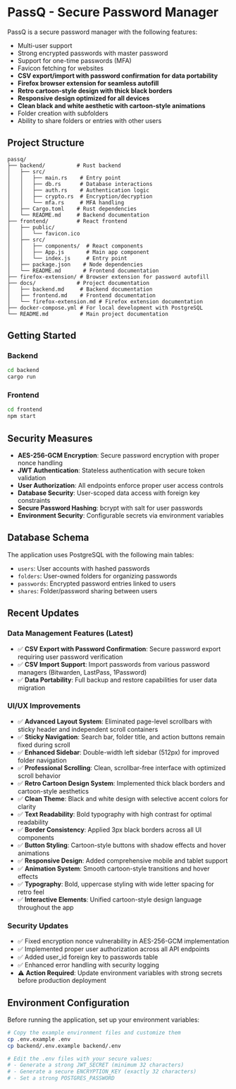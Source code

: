 # PassQ - Secure Password Manager

PassQ is a secure password manager with the following features:
- Multi-user support
- Strong encrypted passwords with master password
- Support for one-time passwords (MFA)
- Favicon fetching for websites
- **CSV export/import with password confirmation for data portability**
- **Firefox browser extension for seamless autofill**
- **Retro cartoon-style design with thick black borders**
- **Responsive design optimized for all devices**
- **Clean black and white aesthetic with cartoon-style animations**
- Folder creation with subfolders
- Ability to share folders or entries with other users

## Project Structure
```
passq/
├── backend/          # Rust backend
│   ├── src/
│   │   ├── main.rs    # Entry point
│   │   ├── db.rs      # Database interactions
│   │   ├── auth.rs    # Authentication logic
│   │   ├── crypto.rs  # Encryption/decryption
│   │   └── mfa.rs     # MFA handling
│   ├── Cargo.toml    # Rust dependencies
│   └── README.md     # Backend documentation
├── frontend/         # React frontend
│   ├── public/
│   │   └── favicon.ico
│   ├── src/
│   │   ├── components/  # React components
│   │   ├── App.js       # Main app component
│   │   └── index.js     # Entry point
│   ├── package.json    # Node dependencies
│   └── README.md       # Frontend documentation
├── firefox-extension/ # Browser extension for password autofill
├── docs/             # Project documentation
│   ├── backend.md     # Backend documentation
│   ├── frontend.md    # Frontend documentation
│   └── firefox-extension.md # Firefox extension documentation
├── docker-compose.yml # For local development with PostgreSQL
└── README.md          # Main project documentation
```

## Getting Started

### Backend
```bash
cd backend
cargo run
```

### Frontend
```bash
cd frontend
npm start
```

## Security Measures
- **AES-256-GCM Encryption**: Secure password encryption with proper nonce handling
- **JWT Authentication**: Stateless authentication with secure token validation
- **User Authorization**: All endpoints enforce proper user access controls
- **Database Security**: User-scoped data access with foreign key constraints
- **Secure Password Hashing**: bcrypt with salt for user passwords
- **Environment Security**: Configurable secrets via environment variables

## Database Schema
The application uses PostgreSQL with the following main tables:
- `users`: User accounts with hashed passwords
- `folders`: User-owned folders for organizing passwords
- `passwords`: Encrypted password entries linked to users
- `shares`: Folder/password sharing between users

## Recent Updates

### Data Management Features (Latest)
- ✅ **CSV Export with Password Confirmation**: Secure password export requiring user password verification
- ✅ **CSV Import Support**: Import passwords from various password managers (Bitwarden, LastPass, 1Password)
- ✅ **Data Portability**: Full backup and restore capabilities for user data migration

### UI/UX Improvements
- ✅ **Advanced Layout System**: Eliminated page-level scrollbars with sticky header and independent scroll containers
- ✅ **Sticky Navigation**: Search bar, folder title, and action buttons remain fixed during scroll
- ✅ **Enhanced Sidebar**: Double-width left sidebar (512px) for improved folder navigation
- ✅ **Professional Scrolling**: Clean, scrollbar-free interface with optimized scroll behavior
- ✅ **Retro Cartoon Design System**: Implemented thick black borders and cartoon-style aesthetics
- ✅ **Clean Theme**: Black and white design with selective accent colors for clarity
- ✅ **Text Readability**: Bold typography with high contrast for optimal readability
- ✅ **Border Consistency**: Applied 3px black borders across all UI components
- ✅ **Button Styling**: Cartoon-style buttons with shadow effects and hover animations
- ✅ **Responsive Design**: Added comprehensive mobile and tablet support
- ✅ **Animation System**: Smooth cartoon-style transitions and hover effects
- ✅ **Typography**: Bold, uppercase styling with wide letter spacing for retro feel
- ✅ **Interactive Elements**: Unified cartoon-style design language throughout the app

### Security Updates
- ✅ Fixed encryption nonce vulnerability in AES-256-GCM implementation
- ✅ Implemented proper user authorization across all API endpoints
- ✅ Added user_id foreign key to passwords table
- ✅ Enhanced error handling with security logging
- ⚠️ **Action Required**: Update environment variables with strong secrets before production deployment

## Environment Configuration
Before running the application, set up your environment variables:
```bash
# Copy the example environment files and customize them
cp .env.example .env
cp backend/.env.example backend/.env

# Edit the .env files with your secure values:
# - Generate a strong JWT_SECRET (minimum 32 characters)
# - Generate a secure ENCRYPTION_KEY (exactly 32 characters)
# - Set a strong POSTGRES_PASSWORD
```